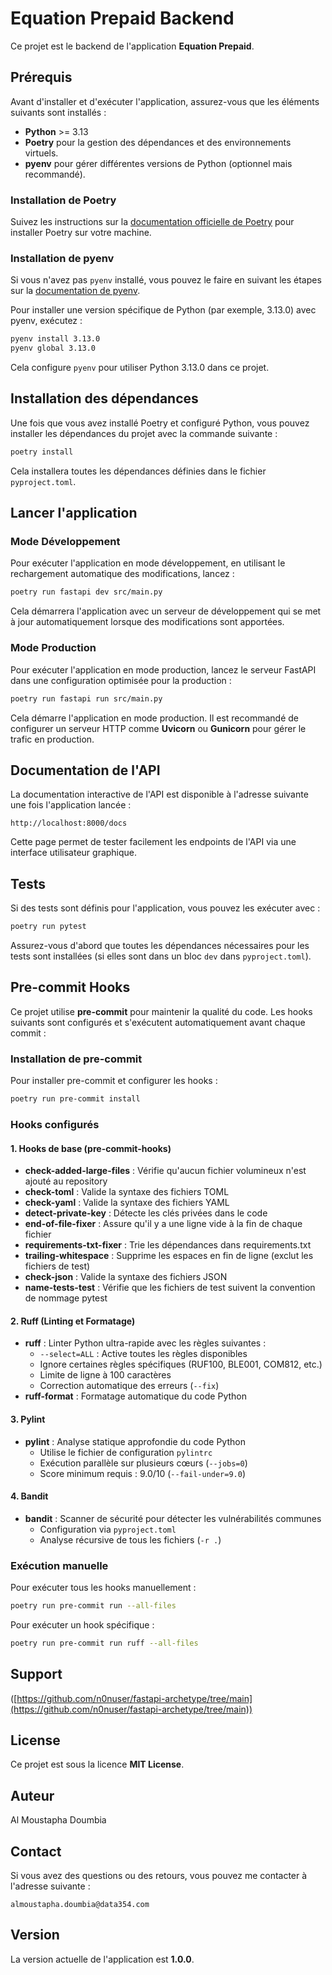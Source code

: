 # Equation Prepaid Backend

Ce projet est le backend de l'application **Equation Prepaid**.

## Prérequis

Avant d'installer et d'exécuter l'application, assurez-vous que les éléments suivants sont installés :

- **Python** >= 3.13
- **Poetry** pour la gestion des dépendances et des environnements virtuels.
- **pyenv** pour gérer différentes versions de Python (optionnel mais recommandé).

### Installation de Poetry

Suivez les instructions sur la [documentation officielle de Poetry](https://python-poetry.org/docs/) pour installer Poetry sur votre machine.

### Installation de pyenv

Si vous n'avez pas `pyenv` installé, vous pouvez le faire en suivant les étapes sur la [documentation de pyenv](https://github.com/pyenv/pyenv).

Pour installer une version spécifique de Python (par exemple, 3.13.0) avec pyenv, exécutez :

```bash
pyenv install 3.13.0
pyenv global 3.13.0
```

Cela configure `pyenv` pour utiliser Python 3.13.0 dans ce projet.

## Installation des dépendances

Une fois que vous avez installé Poetry et configuré Python, vous pouvez installer les dépendances du projet avec la commande suivante :

```bash
poetry install
```

Cela installera toutes les dépendances définies dans le fichier `pyproject.toml`.

## Lancer l'application

### Mode Développement

Pour exécuter l'application en mode développement, en utilisant le rechargement automatique des modifications, lancez :

```bash
poetry run fastapi dev src/main.py
```

Cela démarrera l'application avec un serveur de développement qui se met à jour automatiquement lorsque des modifications sont apportées.

### Mode Production

Pour exécuter l'application en mode production, lancez le serveur FastAPI dans une configuration optimisée pour la production :

```bash
poetry run fastapi run src/main.py
```

Cela démarre l'application en mode production. Il est recommandé de configurer un serveur HTTP comme **Uvicorn** ou **Gunicorn** pour gérer le trafic en production.

## Documentation de l'API

La documentation interactive de l'API est disponible à l'adresse suivante une fois l'application lancée :

```
http://localhost:8000/docs
```

Cette page permet de tester facilement les endpoints de l'API via une interface utilisateur graphique.

## Tests

Si des tests sont définis pour l'application, vous pouvez les exécuter avec :

```bash
poetry run pytest
```

Assurez-vous d'abord que toutes les dépendances nécessaires pour les tests sont installées (si elles sont dans un bloc `dev` dans `pyproject.toml`).

## Pre-commit Hooks

Ce projet utilise **pre-commit** pour maintenir la qualité du code. Les hooks suivants sont configurés et s'exécutent automatiquement avant chaque commit :

### Installation de pre-commit

Pour installer pre-commit et configurer les hooks :

```bash
poetry run pre-commit install
```

### Hooks configurés

#### 1. Hooks de base (pre-commit-hooks)

- **check-added-large-files** : Vérifie qu'aucun fichier volumineux n'est ajouté au repository
- **check-toml** : Valide la syntaxe des fichiers TOML
- **check-yaml** : Valide la syntaxe des fichiers YAML
- **detect-private-key** : Détecte les clés privées dans le code
- **end-of-file-fixer** : Assure qu'il y a une ligne vide à la fin de chaque fichier
- **requirements-txt-fixer** : Trie les dépendances dans requirements.txt
- **trailing-whitespace** : Supprime les espaces en fin de ligne (exclut les fichiers de test)
- **check-json** : Valide la syntaxe des fichiers JSON
- **name-tests-test** : Vérifie que les fichiers de test suivent la convention de nommage pytest

#### 2. Ruff (Linting et Formatage)

- **ruff** : Linter Python ultra-rapide avec les règles suivantes :
  - `--select=ALL` : Active toutes les règles disponibles
  - Ignore certaines règles spécifiques (RUF100, BLE001, COM812, etc.)
  - Limite de ligne à 100 caractères
  - Correction automatique des erreurs (`--fix`)
- **ruff-format** : Formatage automatique du code Python

#### 3. Pylint

- **pylint** : Analyse statique approfondie du code Python
  - Utilise le fichier de configuration `pylintrc`
  - Exécution parallèle sur plusieurs cœurs (`--jobs=0`)
  - Score minimum requis : 9.0/10 (`--fail-under=9.0`)

#### 4. Bandit

- **bandit** : Scanner de sécurité pour détecter les vulnérabilités communes
  - Configuration via `pyproject.toml`
  - Analyse récursive de tous les fichiers (`-r .`)

### Exécution manuelle

Pour exécuter tous les hooks manuellement :

```bash
poetry run pre-commit run --all-files
```

Pour exécuter un hook spécifique :

```bash
poetry run pre-commit run ruff --all-files
```

## Support

([https://github.com/n0nuser/fastapi-archetype/tree/main](https://github.com/n0nuser/fastapi-archetype/tree/main))

## License

Ce projet est sous la licence **MIT License**.

## Auteur

Al Moustapha Doumbia

## Contact

Si vous avez des questions ou des retours, vous pouvez me contacter à l'adresse suivante :

```
almoustapha.doumbia@data354.com
```

## Version

La version actuelle de l'application est **1.0.0**.
